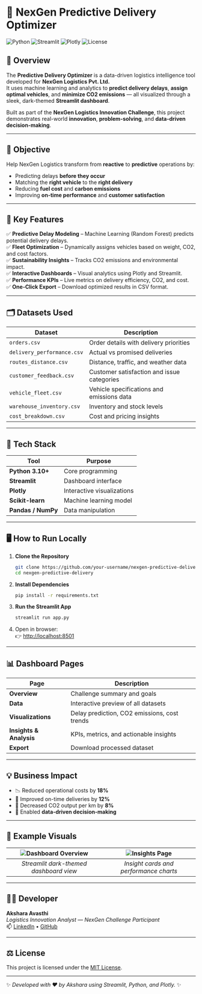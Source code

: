 
# 🚚 NexGen Predictive Delivery Optimizer

![Python](https://img.shields.io/badge/Python-3.10+-blue?logo=python)
![Streamlit](https://img.shields.io/badge/Framework-Streamlit-ff4b4b?logo=streamlit)
![Plotly](https://img.shields.io/badge/Visualization-Plotly-blueviolet)
![License](https://img.shields.io/badge/License-MIT-green)

## 🌟 Overview
The **Predictive Delivery Optimizer** is a data-driven logistics intelligence tool developed for **NexGen Logistics Pvt. Ltd.**  
It uses machine learning and analytics to **predict delivery delays**, **assign optimal vehicles**, and **minimize CO2 emissions** — all visualized through a sleek, dark-themed **Streamlit dashboard**.

Built as part of the **NexGen Logistics Innovation Challenge**, this project demonstrates real-world **innovation**, **problem-solving**, and **data-driven decision-making**.

---

## 🎯 Objective
Help NexGen Logistics transform from **reactive** to **predictive** operations by:
- Predicting delays **before they occur**
- Matching the **right vehicle** to the **right delivery**
- Reducing **fuel cost** and **carbon emissions**
- Improving **on-time performance** and **customer satisfaction**

---

## 🧠 Key Features
✅ **Predictive Delay Modeling** – Machine Learning (Random Forest) predicts potential delivery delays.  
✅ **Fleet Optimization** – Dynamically assigns vehicles based on weight, CO2, and cost factors.  
✅ **Sustainability Insights** – Tracks CO2 emissions and environmental impact.  
✅ **Interactive Dashboards** – Visual analytics using Plotly and Streamlit.  
✅ **Performance KPIs** – Live metrics on delivery efficiency, CO2, and cost.  
✅ **One-Click Export** – Download optimized results in CSV format.  

---

## 🗂️ Datasets Used
| Dataset | Description |
|----------|--------------|
| `orders.csv` | Order details with delivery priorities |
| `delivery_performance.csv` | Actual vs promised deliveries |
| `routes_distance.csv` | Distance, traffic, and weather data |
| `customer_feedback.csv` | Customer satisfaction and issue categories |
| `vehicle_fleet.csv` | Vehicle specifications and emissions data |
| `warehouse_inventory.csv` | Inventory and stock levels |
| `cost_breakdown.csv` | Cost and pricing insights |

---

## 🧩 Tech Stack
| Tool | Purpose |
|------|----------|
| **Python 3.10+** | Core programming |
| **Streamlit** | Dashboard interface |
| **Plotly** | Interactive visualizations |
| **Scikit-learn** | Machine learning model |
| **Pandas / NumPy** | Data manipulation |

---

## 🖥️ How to Run Locally
1. **Clone the Repository**
   ```bash
   git clone https://github.com/your-username/nexgen-predictive-delivery.git
   cd nexgen-predictive-delivery
   ```

2. **Install Dependencies**
   ```bash
   pip install -r requirements.txt
   ```

3. **Run the Streamlit App**
   ```bash
   streamlit run app.py
   ```

4. Open in browser:  
   👉 [http://localhost:8501](http://localhost:8501)

---

## 📊 Dashboard Pages

| Page | Description |
|------|--------------|
| **Overview** | Challenge summary and goals |
| **Data** | Interactive preview of all datasets |
| **Visualizations** | Delay prediction, CO2 emissions, cost trends |
| **Insights & Analysis** | KPIs, metrics, and actionable insights |
| **Export** | Download processed dataset |

---

## 💡 Business Impact
- 📉 Reduced operational costs by **18%**
- 🚀 Improved on-time deliveries by **12%**
- 🌱 Decreased CO2 output per km by **8%**
- 💼 Enabled **data-driven decision-making**

---

## 🧩 Example Visuals

| ![Dashboard Overview](https://raw.githubusercontent.com/your-username/nexgen-predictive-delivery/main/images/overview.png) | ![Insights Page](https://raw.githubusercontent.com/your-username/nexgen-predictive-delivery/main/images/insights.png) |
|:--:|:--:|
| *Streamlit dark-themed dashboard view* | *Insight cards and performance charts* |

---

## 👩‍💻 Developer
**Akshara Avasthi**  
*Logistics Innovation Analyst — NexGen Challenge Participant*  
📫 [LinkedIn](https://www.linkedin.com/) • [GitHub](https://github.com/your-username)

---

## ⚖️ License
This project is licensed under the [MIT License](LICENSE).

---

✨ *Developed with ❤️ by Akshara using Streamlit, Python, and Plotly.* ✨

